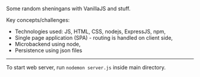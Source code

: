 Some random sheningans with VanillaJS and stuff.

Key concepts/challenges:

- Technologies used: JS, HTML, CSS, nodejs, ExpressJS, npm,
- Single page application (SPA) - routing is handled on client side,
- Microbackend using node,
- Persistence using json files

------------------------------------------------

To start web server, run `nodemon server.js` inside main directory.